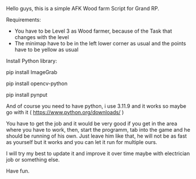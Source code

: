 Hello guys, this is a simple AFK Wood farm Script for Grand RP.

Requirements:
- You have to be Level 3 as Wood farmer, because of the Task that changes with the level
- The minimap have to be in the left lower corner as usual and the points have to be yellow as usual

Install Python library:

pip install ImageGrab

pip install opencv-python

pip install pynput

And of course you need to have python, i use 3.11.9 and it works so maybe go with it ( https://www.python.org/downloads/ )

You have to get the job and it would be very good if you get in the area where you have to work, then, start the programm, tab into the game and he should be running of his own. Just leave him like that, he will not be as fast as yourself but it works and you can let it run for multiple ours.

I will try my best to update it and improve it over time maybe with electrician job or something else.

Have fun.
